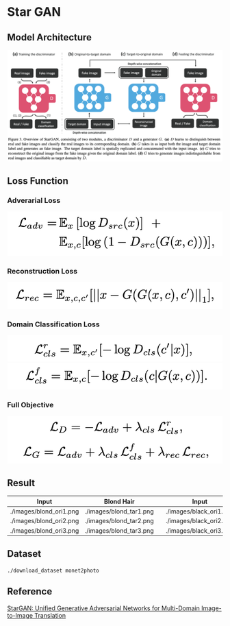 # Star GAN 

## Model Architecture
![](./images/model.png)

## Loss Function
### Adverarial Loss
![](./images/adversarial_loss.png)

### Reconstruction Loss 
![](./images/reconstruction_loss.png)

### Domain Classification Loss 
![](./images/domain_classification_loss_real.png)
![](./images/domain_classification_loss_fake.png)

### Full Objective
![](./images/full_objective.png)

## Result
| Input | Blond Hair || Input | Black Hair || Input | Brown_Hair || Input | Aged || Input | Gender |
|---|---|---|---|---|---|---|---|---|---|---|---|---|---|
|  ./images/blond_ori1.png | ./images/blond_tar1.png || ./images/black_ori1.png | ./images/black_tar1.png || ./images/brown_ori1.png | ./images/brown_tar1.png || ./images/aged_ori1.png | ./images/aged_tar1.png || ./images/gender_ori1.png | ./images/gender_tar1.png |
| ./images/blond_ori2.png | ./images/blond_tar2.png || ./images/black_ori2.png | ./images/black_tar2.png || ./images/brown_ori2.png | ./images/brown_tar2.png || ./images/aged_ori2.png | ./images/aged_tar2.png || ./images/gender_ori2.png | ./images/gender_tar2.png |
| ./images/blond_ori3.png | ./images/blond_tar3.png || ./images/black_ori3.png | ./images/black_tar3.png || ./images/brown_ori3.png | ./images/brown_tar3.png || ./images/aged_ori3.png | ./images/aged_tar3.png || ./images/gender_ori3.png | ./images/gender_tar3.png |


## Dataset
```
./download_dataset monet2photo
```

## Reference
[StarGAN: Unified Generative Adversarial Networks for Multi-Domain Image-to-Image Translation](https://arxiv.org/pdf/1711.09020.pdf)
